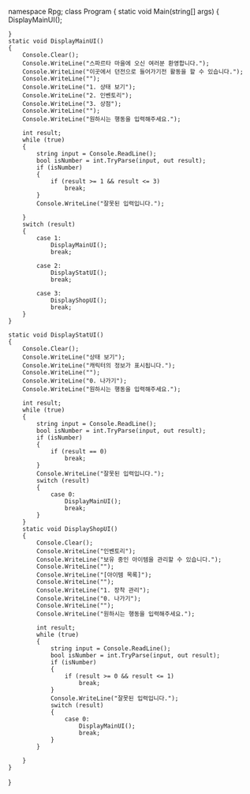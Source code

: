 namespace Rpg;
class Program
{
    static void Main(string[] args)
    {
        DisplayMainUI();

    }
    static void DisplayMainUI()
    {
        Console.Clear();
        Console.WriteLine("스파르타 마을에 오신 여러분 환영합니다.");
        Console.WriteLine("이곳에서 던전으로 들어가기전 활동을 할 수 있습니다.");
        Console.WriteLine("");
        Console.WriteLine("1. 상태 보기");
        Console.WriteLine("2. 인벤토리");
        Console.WriteLine("3. 상점");
        Console.WriteLine("");
        Console.WriteLine("원하시는 행동을 입력해주세요.");

        int result;
        while (true)
        {
            string input = Console.ReadLine();
            bool isNumber = int.TryParse(input, out result);
            if (isNumber)
            {
                if (result >= 1 && result <= 3)
                    break;
            }
            Console.WriteLine("잘못된 입력입니다.");

        }
        switch (result)
        {
            case 1:
                DisplayMainUI();
                break;

            case 2:
                DisplayStatUI();
                break;

            case 3:
                DisplayShopUI();
                break;
        }
    }

    static void DisplayStatUI()
    {
        Console.Clear();
        Console.WriteLine("상태 보기");
        Console.WriteLine("캐릭터의 정보가 표시됩니다.");
        Console.WriteLine("");
        Console.WriteLine("0. 나가기");
        Console.WriteLine("원하시는 행동을 입력해주세요.");

        int result;
        while (true)
        {
            string input = Console.ReadLine();
            bool isNumber = int.TryParse(input, out result);
            if (isNumber)
            {
                if (result == 0)
                    break;
            }
            Console.WriteLine("잘못된 입력입니다.");
            switch (result)
            {
                case 0:
                    DisplayMainUI();
                    break;
            }
        }
        static void DisplayShopUI()
        {
            Console.Clear();
            Console.WriteLine("인벤토리");
            Console.WriteLine("보유 중인 아이템을 관리할 수 있습니다.");
            Console.WriteLine("");
            Console.WriteLine("[아이템 목록]");
            Console.WriteLine("");
            Console.WriteLine("1. 장착 관리");
            Console.WriteLine("0. 나가기");
            Console.WriteLine("");
            Console.WriteLine("원하시는 행동을 입력해주세요.");

            int result;
            while (true)
            {
                string input = Console.ReadLine();
                bool isNumber = int.TryParse(input, out result);
                if (isNumber)
                {
                    if (result >= 0 && result <= 1)
                        break;
                }
                Console.WriteLine("잘못된 입력입니다.");
                switch (result)
                {
                    case 0:
                        DisplayMainUI();
                        break;
                }
            }

        }
    }
}
